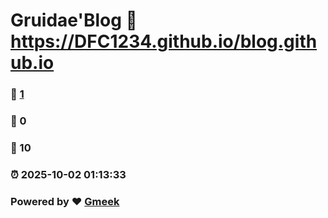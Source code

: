 # Gruidae'Blog :link: https://DFC1234.github.io/blog.github.io 
### :page_facing_up: [1](https://DFC1234.github.io/blog.github.io/tag.html) 
### :speech_balloon: 0 
### :hibiscus: 10 
### :alarm_clock: 2025-10-02 01:13:33 
### Powered by :heart: [Gmeek](https://github.com/Meekdai/Gmeek)

